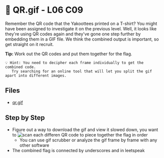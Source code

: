 ﻿# 📱 QR.gif - L06 C09

Remember the QR code that the Yakoottees printed on a T-shirt? You might have been assigned to investigate it on the previous level. Well, it looks like they're using QR codes again and they've gone one step further by embedding them in a GIF file. We think the combined output is important, so get straight on it recruit.

**Tip:** Work out the QR codes and put them together for the flag.

```
💡 Hint: You need to decipher each frame individually to get the combined code.
   Try searching for an online tool that will let you split the gif apart into different images.
```

## Files
- [qr.gif](/assets/qr.gif1.gif)

## Step by Step

- Figure out a way to download the gif and view it slowed down, you want to ![scan each differen QR code](https://zxing.org/w/decode.jspx) to piece together the flag in order
  - You can use gif scrubber or analyze the gif frame by frame with any other software
- The combined flag is connected by underscores and in leetspeak
